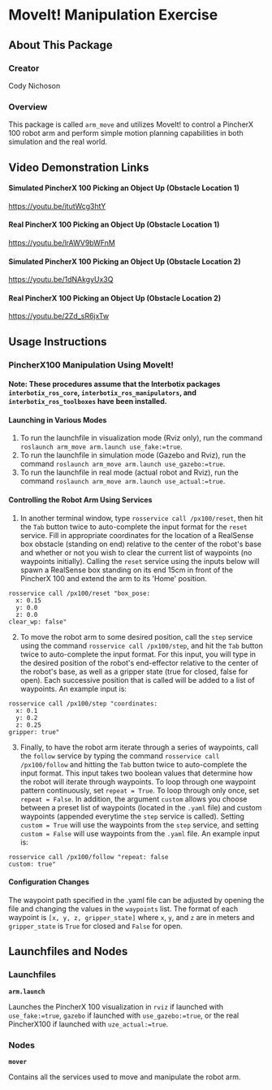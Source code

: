 # MoveIt! Manipulation Exercise
## About This Package
### Creator
Cody Nichoson

### Overview 
This package is called `arm_move` and utilizes MoveIt! to control a PincherX 100 robot arm and perform simple motion planning capabilities in both simulation and the real world.

## Video Demonstration Links

#### Simulated PincherX 100 Picking an Object Up (Obstacle Location 1)
https://youtu.be/jtutWcg3htY

#### Real PincherX 100 Picking an Object Up (Obstacle Location 1)
https://youtu.be/lrAWV9bWFnM

#### Simulated PincherX 100 Picking an Object Up (Obstacle Location 2)
https://youtu.be/1dNAkgyUx3Q

#### Real PincherX 100 Picking an Object Up (Obstacle Location 2)
https://youtu.be/2Zd_sR6jxTw

## Usage Instructions
### PincherX100 Manipulation Using MoveIt!
#### Note: These procedures assume that the Interbotix packages `interbotix_ros_core`, `interbotix_ros_manipulators`, and `interbotix_ros_toolboxes` have been installed.

#### Launching in Various Modes
1. To run the launchfile in visualization mode (Rviz only), run the command `roslaunch arm_move arm.launch use_fake:=true`.
2. To run the launchfile in simulation mode (Gazebo and Rviz), run the command `roslaunch arm_move arm.launch use_gazebo:=true`.
3. To run the launchfile in real mode (actual robot and Rviz), run the command `roslaunch arm_move arm.launch use_actual:=true`.

#### Controlling the Robot Arm Using Services
1. In another terminal window, type `rosservice call /px100/reset`, then hit the `Tab` button twice to auto-complete the input format 
for the `reset` service. Fill in appropriate coordinates for the location of a RealSense box obstacle (standing on end) relative to the 
center of the robot's base and whether or not you wish to clear the current list of waypoints (no waypoints initially). Calling the `reset` 
service using the inputs below will spawn a RealSense box standing on its end 15cm in front of the PincherX 100 and extend the arm to its 'Home' 
position.
```
rosservice call /px100/reset "box_pose:
  x: 0.15
  y: 0.0
  z: 0.0
clear_wp: false" 
```
2. To move the robot arm to some desired position, call the `step` service using the command `rosservice call /px100/step`, and hit the `Tab`
button twice to auto-complete the input format. For this input, you will type in the desired position of the robot's end-effector relative to
the center of the robot's base, as well as a gripper state (true for closed, false for open). Each successive position that is called will be 
added to a list of waypoints. An example input is:
```
rosservice call /px100/step "coordinates:
  x: 0.1
  y: 0.2
  z: 0.25
gripper: true" 
```
3. Finally, to have the robot arm iterate through a series of waypoints, call the `follow` service by typing the command `rosservice call /px100/follow` and hitting the `Tab` button twice to auto-complete the input format. This input takes two boolean values that determine how the robot will iterate through waypoints. To loop through one waypoint pattern continuously, set `repeat = True`. To loop through only once, set `repeat = False`. In addition, the argument `custom` allows you choose between a preset list of waypoints (located in the `.yaml` file) and custom waypoints (appended everytime the `step` service is called). Setting `custom = True` will use the waypoints from the `step` service, and setting `custom = False` will use waypoints from the `.yaml` file. An example input is:
```
rosservice call /px100/follow "repeat: false
custom: true" 
```

#### Configuration Changes
The waypoint path specified in the .yaml file can be adjusted by opening the file and changing the values in the `waypoints` list. The format of
each waypoint is `[x, y, z, gripper_state]` where `x`, `y`, and `z` are in meters and `gripper_state` is `True` for closed and `False` for open.

## Launchfiles and Nodes
### Launchfiles
**`arm.launch`**

Launches the PincherX 100 visualization in `rviz` if launched with `use_fake:=true`, `gazebo` if launched with `use_gazebo:=true`, or the real PincherX100 if launched with `uze_actual:=true`.

### Nodes
**`mover`**

Contains all the services used to move and manipulate the robot arm.



